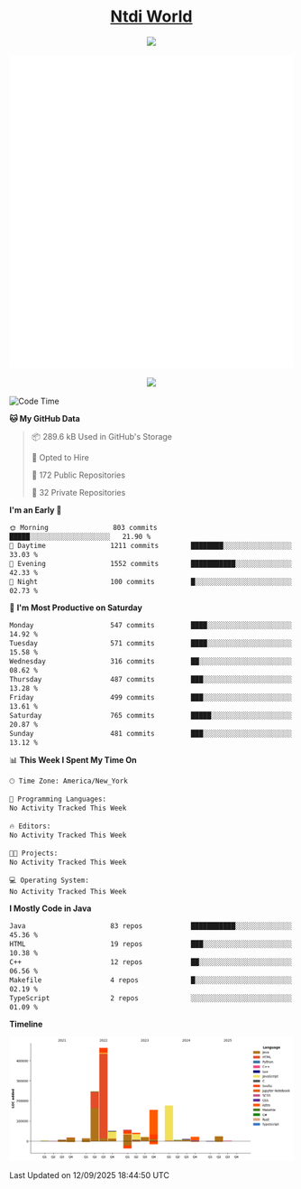 <h1 align="center"><a href="https://www.ntdi.world">Ntdi World</a></h1>
<p align="center">
  <a href="https://github.com/n-tdi"><img src="https://readme-typing-svg.herokuapp.com?lines=FullStack+Developer;Web+Developer;Open-Source+Enthusiast;Java+Developer;Spigot-API%20Developer;&center=true&width=500&height=50"></a>
</p>

<div align="center">
  <img src="/github-metrics.svg"></img>
  
  <img src="https://komarev.com/ghpvc/?username=n-tdi&color=green"></img>
</div>

<!-- May use later.. idk -->
<!-- <a href="http://www.github.com/n-tdi"><img src="https://github-readme-stats.vercel.app/api?username=n-tdi&show_icons=true&hide=&count_private=true&title_color=0891b2&text_color=ffffff&icon_color=0891b2&bg_color=1c1917&hide_border=true&show_icons=true" alt="n-tdi's GitHub stats" /></a> -->

<!--START_SECTION:waka-->
![Code Time](http://img.shields.io/badge/Code%20Time-324%20hrs%2046%20mins-blue)

**🐱 My GitHub Data** 

> 📦 289.6 kB Used in GitHub's Storage 
 > 
> 💼 Opted to Hire
 > 
> 📜 172 Public Repositories 
 > 
> 🔑 32 Private Repositories 
 > 
**I'm an Early 🐤** 

```text
🌞 Morning                803 commits         █████░░░░░░░░░░░░░░░░░░░░   21.90 % 
🌆 Daytime                1211 commits        ████████░░░░░░░░░░░░░░░░░   33.03 % 
🌃 Evening                1552 commits        ███████████░░░░░░░░░░░░░░   42.33 % 
🌙 Night                  100 commits         █░░░░░░░░░░░░░░░░░░░░░░░░   02.73 % 
```
📅 **I'm Most Productive on Saturday** 

```text
Monday                   547 commits         ████░░░░░░░░░░░░░░░░░░░░░   14.92 % 
Tuesday                  571 commits         ████░░░░░░░░░░░░░░░░░░░░░   15.58 % 
Wednesday                316 commits         ██░░░░░░░░░░░░░░░░░░░░░░░   08.62 % 
Thursday                 487 commits         ███░░░░░░░░░░░░░░░░░░░░░░   13.28 % 
Friday                   499 commits         ███░░░░░░░░░░░░░░░░░░░░░░   13.61 % 
Saturday                 765 commits         █████░░░░░░░░░░░░░░░░░░░░   20.87 % 
Sunday                   481 commits         ███░░░░░░░░░░░░░░░░░░░░░░   13.12 % 
```


📊 **This Week I Spent My Time On** 

```text
🕑︎ Time Zone: America/New_York

💬 Programming Languages: 
No Activity Tracked This Week

🔥 Editors: 
No Activity Tracked This Week

🐱‍💻 Projects: 
No Activity Tracked This Week

💻 Operating System: 
No Activity Tracked This Week
```

**I Mostly Code in Java** 

```text
Java                     83 repos            ███████████░░░░░░░░░░░░░░   45.36 % 
HTML                     19 repos            ███░░░░░░░░░░░░░░░░░░░░░░   10.38 % 
C++                      12 repos            ██░░░░░░░░░░░░░░░░░░░░░░░   06.56 % 
Makefile                 4 repos             █░░░░░░░░░░░░░░░░░░░░░░░░   02.19 % 
TypeScript               2 repos             ░░░░░░░░░░░░░░░░░░░░░░░░░   01.09 % 
```



**Timeline**

![Lines of Code chart](https://raw.githubusercontent.com/n-tdi/n-tdi/main/assets/bar_graph.png)


 Last Updated on 12/09/2025 18:44:50 UTC
<!--END_SECTION:waka-->
